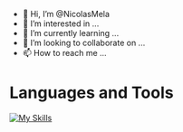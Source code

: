 - 👋 Hi, I’m @NicolasMela
- 👀 I’m interested in ...
- 🌱 I’m currently learning ...
- 💞️ I’m looking to collaborate on ...
- 📫 How to reach me ...

<!---
NicolasMela/NicolasMela is a ✨ special ✨ repository because its `README.md` (this file) appears on your GitHub profile.
You can click the Preview link to take a look at your changes.
--->

# Languages and Tools

[![My Skills](https://skillicons.dev/icons?i=mysql,postgres,py,r)](https://skillicons.dev)
